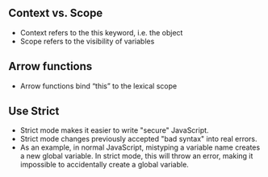 ## Context vs. Scope
- Context refers to the this keyword, i.e. the object
- Scope refers to the visibility of variables

## Arrow functions
- Arrow functions bind “this” to the lexical scope

## Use Strict
- Strict mode makes it easier to write "secure" JavaScript.
- Strict mode changes previously accepted "bad syntax" into real errors.
- As an example, in normal JavaScript, mistyping a variable name creates a new global variable. In strict mode, this will throw an error, making it impossible to accidentally create a global variable.


